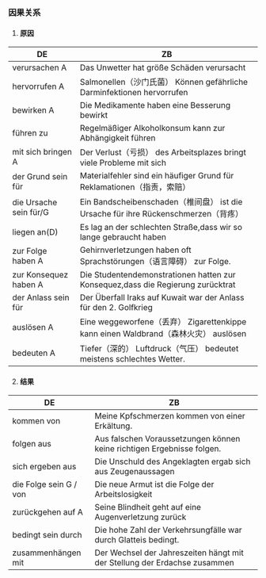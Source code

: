### 因果关系

1. #### 原因

| DE                     | ZB                                                           |
| ---------------------- | ------------------------------------------------------------ |
| verursachen A          | Das Unwetter hat größe Schäden verursacht                    |
| hervorrufen A          | Salmonellen（沙门氏菌） Können gefährliche Darminfektionen hervorrufen |
| bewirken A             | Die Medikamente haben eine Besserung bewirkt                 |
| führen zu              | Regelmäßiger Alkoholkonsum kann zur Abhängigkeit führen      |
| mit sich bringen A     | Der Verlust（亏损） des Arbeitsplazes bringt viele Probleme mit sich |
| der Grund sein für     | Materialfehler sind ein häufiger Grund für Reklamationen（指责，索赔） |
| die Ursache sein für/G | Ein Bandscheibenschaden（椎间盘） ist die Ursache für ihre Rückenschmerzen（背疼） |
| liegen an(D)           | Es lag an der schlechten Straße,dass wir so lange gebraucht haben |
| zur Folge haben A      | Gehirnverletzungen haben oft Sprachstörungen（语言障碍） zur Folge. |
| zur Konsequez haben A  | Die Studentendemonstrationen hatten zur Konsequez,dass die Regierung zurücktrat |
| der Anlass sein für    | Der Überfall Iraks auf Kuwait war der Anlass für den 2. Golfkrieg |
| auslösen A             | Eine weggeworfene（丢弃） Zigarettenkippe kann einen Waldbrand（森林火灾） auslösen |
| bedeuten A             | Tiefer（深的） Luftdruck（气压） bedeutet meistens schlechtes Wetter. |

2. #### 结果

| DE                     | ZB                                                           |
| ---------------------- | ------------------------------------------------------------ |
| kommen von             | Meine Kpfschmerzen kommen von einer Erkältung.               |
| folgen aus             | Aus falschen Voraussetzungen können keine richtigen Ergebnisse folgen. |
| sich ergeben aus       | Die Unschuld des Angeklagten ergab sich aus Zeugenaussagen   |
| die Folge sein G / von | Die neue Armut ist die Folge der Arbeitslosigkeit            |
| zurückgehen auf A      | Seine Blindheit geht auf eine Augenverletzung zurück         |
| bedingt sein durch     | Die hohe Zahl der Verkehrsungfälle war durch Glatteis bedingt. |
| zusammenhängen mit     | Der Wechsel der Jahreszeiten hängt mit der Stellung der Erdachse zusammen |

